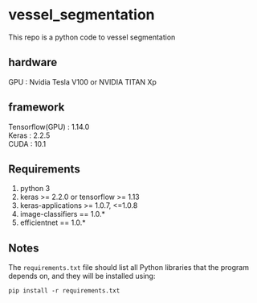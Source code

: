 # vessel_segmentation
This repo is a python code to vessel segmentation

## hardware 
GPU : Nvidia Tesla V100 or NVIDIA TITAN Xp

## framework
Tensorflow(GPU) : 1.14.0 <br>
Keras : 2.2.5 <br>
CUDA : 10.1

## Requirements
1. python 3
2. keras >= 2.2.0 or tensorflow >= 1.13
3. keras-applications >= 1.0.7, <=1.0.8
4. image-classifiers == 1.0.*
5. efficientnet == 1.0.*

## Notes
The `requirements.txt` file should list all Python libraries that the program
depends on, and they will be installed using:

```
pip install -r requirements.txt
```
